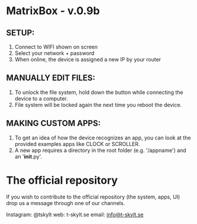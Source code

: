 MatrixBox - v.0.9b
================================

## SETUP:
1. Connect to WIFI shown on screen
2. Select your network + password
3. When online, the device is assigned a new IP by your router

## MANUALLY EDIT FILES:
1. To unlock the file system, hold down the button while connecting the device to a computer.
2. File system will be locked again the next time you reboot the device.

## MAKING CUSTOM APPS:
1. To get an idea of how the device recognizes an app, you can look at the provided examples apps like CLOCK or SCROLLER.
2. A new app requires a directory in the root folder (e.g. '/appname') and an '__init__.py'.



The official repository
================================
If you wish to contribute to the official repository (the system, apps, UI) drop us a message through one of our channels.

Instagram: @tskylt
web: t-skylt.se
email: info@t-skylt.se
